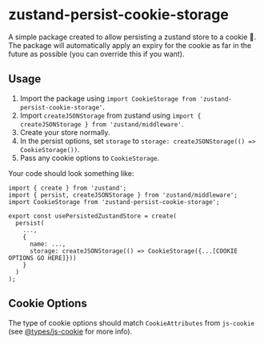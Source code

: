 # zustand-persist-cookie-storage
A simple package created to allow persisting a zustand store to a cookie 🙂. The package will automatically apply an expiry for the cookie as far in the future as possible (you can override this if you want).

## Usage
1. Import the package using `import CookieStorage from 'zustand-persist-cookie-storage'`.
2. Import `createJSONStorage` from zustand using `import { createJSONStorage } from 'zustand/middleware'`.
3. Create your store normally.
4. In the persist options, set `storage` to `storage: createJSONStorage(() => CookieStorage())`.
5. Pass any cookie options to `CookieStorage`.

Your code should look something like:
```
import { create } from 'zustand';
import { persist, createJSONStorage } from 'zustand/middleware';
import CookieStorage from 'zustand-persist-cookie-storage';

export const usePersistedZustandStore = create(
  persist(
    ...,
    {
      name: ...,
      storage: createJSONStorage(() => CookieStorage({...[COOKIE OPTIONS GO HERE]}))
    }
  )
);
```

## Cookie Options
The type of cookie options should match `CookieAttributes` from `js-cookie` (see [@types/js-cookie](https://www.npmjs.com/package/@types/js-cookie) for more info).
